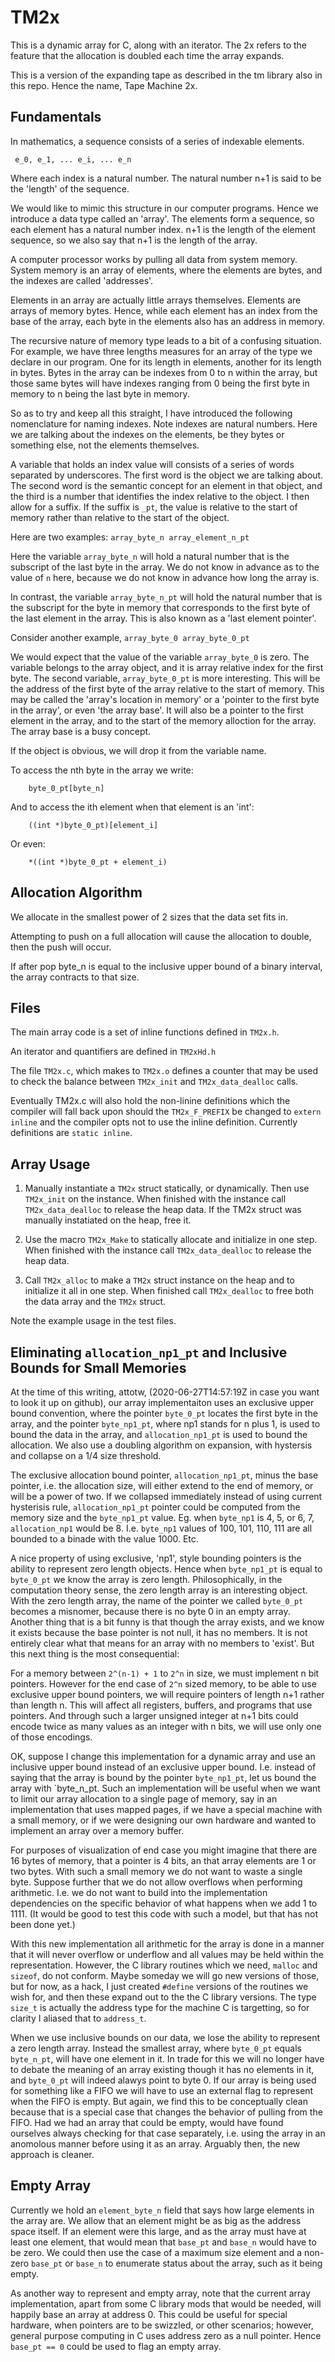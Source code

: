 # TM2x

This is a dynamic array for C, along with an iterator.  The 2x refers to
the feature that the allocation is doubled each time the array expands.

This is a version of the expanding tape as described in the tm library also in this repo.
Hence the name, Tape Machine 2x.

## Fundamentals

  In mathematics, a sequence consists of a series of indexable elements.

     e_0, e_1, ... e_i, ... e_n

  Where each index is a natural number. The natural number n+1 is said to be the 'length'
  of the sequence. 

  We would like to mimic this structure in our computer programs.  Hence we introduce a
  data type called an 'array'.  The elements form a sequence, so each element has a
  natural number index. n+1 is the length of the element sequence, so we also say that n+1
  is the length of the array.

  A computer processor works by pulling all data from system memory. System memory is
  an array of elements, where the elements are bytes, and the indexes are called 'addresses'.
  
  Elements in an array are actually little arrays themselves. Elements are arrays of memory bytes.
  Hence, while each element has an index from the base of the array, each byte in the elements
  also has an address in memory.

  The recursive nature of memory type leads to a bit of a confusing situation. For
  example, we have three lengths measures for an array of the type we declare in our
  program.  One for its length in elements, another for its length in bytes. Bytes in the
  array can be indexes from 0 to n within the array, but those same bytes will have
  indexes ranging from 0 being the first byte in memory to n being the last byte in
  memory.

  So as to try and keep all this straight, I have introduced the following nomenclature for
  naming indexes. Note indexes are natural numbers. Here we are talking about the indexes on
  the elements, be they bytes or something else, not the elements themselves.
  
  A variable that holds an index value will consists of a series of words separated by
  underscores.  The first word is the object we are talking about. The second word is the
  semantic concept for an element in that object, and the third is a number that
  identifies the index relative to the object.  I then allow for a suffix.  If the suffix
  is `_pt`, the value is relative to the start of memory rather than relative to the start
  of the object.

  Here are two examples:
    ```
          array_byte_n
          array_element_n_pt
    ```

  Here the variable `array_byte_n` will hold a natural number that is the subscript of the last
  byte in the array. We do not know in advance as to the value of `n` here, because we do not know
  in advance how long the array is.

  In contrast, the variable `array_byte_n_pt` will hold the natural number that is the subscript
  for the byte in memory that corresponds to the first byte of the last element in the array.
  This is also known as a 'last element pointer'.

  Consider another example,
    ```
          array_byte_0
          array_byte_0_pt
    ```

   We would expect that the value of the variable `array_byte_0` is zero.  The variable belongs
   to the array object, and it is array relative index for the first byte.  The second variable,
   `array_byte_0_pt` is more interesting. This will be the address of the first byte of the array
   relative to the start of memory.  This may be called the 'array's location in memory' or a 'pointer
   to the first byte in the array', or even 'the array base'.  It will also be a pointer to the first
   element in the array, and to the start of the memory alloction for the array.  The array base is a 
   busy concept.

   If the object is obvious, we will drop it from the variable name.

   To access the nth byte in the array we write:

   ```
       byte_0_pt[byte_n]
   ```
   
   And to access the ith element when that element is an 'int':
   
   ```
       ((int *)byte_0_pt)[element_i]
   ```
   
   Or even:
   
   ```
       *((int *)byte_0_pt + element_i)
   ```


## Allocation Algorithm

  We allocate in the smallest power of 2 sizes that the data set fits in.
  
  Attempting to push on a full allocation will cause the allocation to double, then
  the push will occur.
  
  If after pop byte_n is equal to the inclusive upper bound of a binary interval,
  the array contracts to that size.


## Files

  The main array code is a set of inline functions defined in `TM2x.h`.
  
  An iterator and quantifiers are defined in `TM2xHd.h`
  
  The file `TM2x.c`, which makes to `TM2x.o` defines a counter that may be used 
  to check the balance between `TM2x_init` and `TM2x_data_dealloc` calls. 

  Eventually TM2x.c will also hold the non-linine definitions which the compiler will
  fall back upon should the `TM2x_F_PREFIX` be changed to `extern inline` and the compiler
  opts not to use the inline definition.  Currently definitions are `static inline`.
  
## Array Usage

  1. Manually instantiate a `TM2x` struct statically, or dynamically.  Then use
     `TM2x_init` on the instance.  When finished with the instance call
     `TM2x_data_dealloc` to release the heap data.  If the TM2x struct was manually
     instatiated on the heap, free it.
  
  2. Use the macro `TM2x_Make` to statically allocate and initialize in one step. When
     finished with the instance call `TM2x_data_dealloc` to release the heap data.

  3. Call `TM2x_alloc` to make a `TM2x` struct instance on the heap and to initialize it
     all in one step. When finished call `TM2x_dealloc` to free both the data
     array and the `TM2x` struct.

  Note the example usage in the test files.

## Eliminating `allocation_np1_pt` and Inclusive Bounds for Small Memories

  At the time of this writing, attotw, (2020-06-27T14:57:19Z in case you want to look it
  up on github), our array implementaiton uses an exclusive upper bound convention, where
  the pointer `byte_0_pt` locates the first byte in the array, and the pointer
  `byte_np1_pt`, where np1 stands for n plus 1, is used to bound the data in the array,
  and `allocation_np1_pt` is used to bound the allocation.  We also use a doubling algorithm
  on expansion, with hystersis and collapse on a 1/4 size threshold.
  
  The exclusive allocation bound pointer, `allocation_np1_pt`, minus the base pointer,
  i.e. the allocation size, will either extend to the end of memory, or will be a power of
  two.  If we collapsed immediately instead of using current hysterisis rule,
  `allocation_np1_pt` pointer could be computed from the memory size and the `byte_np1_pt`
  value.  Eg.  when `byte_np1` is 4, 5, or 6, 7, `allocation_np1` would be 8.
  I.e. `byte_np1` values of 100, 101, 110, 111 are all bounded to a binade with the
  value 1000. Etc.

  A nice property of using exclusive, 'np1', style bounding pointers is the ability to
  represent zero length objects.  Hence when `byte_np1_pt` is equal to `byte_0_pt` we know
  the array is zero length.  Philosophically, in the computation theory sense, the zero
  length array is an interesting object.  With the zero length array, the name of the
  pointer we called `byte_0_pt` becomes a misnomer, because there is no byte 0 in an empty
  array.  Another thing that is a bit funny is that though the array exists, and we know
  it exists because the base pointer is not null, it has no members. It is not entirely
  clear what that means for an array with no members to 'exist'.  But this next thing is
  the most consequential:

  For a memory between `2^(n-1) + 1` to `2^n` in size, we must implement n bit pointers.
  However for the end case of `2^n` sized memory, to be able to use exclusive upper bound
  pointers, we will require pointers of length n+1 rather than length n. This will affect
  all registers, buffers, and programs that use pointers. And through such a larger unsigned
  integer at n+1 bits could encode twice as many values as an integer with n bits, we will
  use only one of those encodings.
  
  OK, suppose I change this implementation for a dynamic array and use an inclusive upper
  bound instead of an exclusive upper bound.  I.e. instead of saying that the array is
  bound by the pointer `byte_np1_pt`, let us bound the array with `byte_n_pt. Such an
  implementation will be useful when we want to limit our array allocation to a single
  page of memory, say in an implementation that uses mapped pages, if we have a special
  machine with a small memory, or if we were designing our own hardware and wanted to
  implement an array over a memory buffer.

  For purposes of visualization of end case you might imagine that there are 16 bytes of
  memory, that a pointer is 4 bits, an that array elements are 1 or two bytes. With such a
  small memory we do not want to waste a single byte. Suppose further that we do not allow
  overflows when performing arithmetic.  I.e. we do not want to build into the
  implementation dependencies on the specific behavior of what happens when we add 1 to
  1111. (It would be good to test this code with such a model, but that has not been done
  yet.)

  With this new implementation all arithmetic for the array is done in a manner that it
  will never overflow or underflow and all values may be held within the representation.
  However, the C library routines which we need, `malloc` and `sizeof`, do not conform.
  Maybe someday we will go new versions of those, but for now, as a hack, I just created
  `#define` versions of the routines we wish for, and then these expand out to the
  the C library versions. The type `size_t` is actually the address type for the machine
  C is targetting, so for clarity I aliased that to `address_t`.

  When we use inclusive bounds on our data, we lose the ability to represent a zero length
  array.  Instead the smallest array, where `byte_0_pt` equals `byte_n_pt`, will have one
  element in it. In trade for this we will no longer have to debate the meaning of an
  array existing though it has no elements in it, and `byte_0_pt` will indeed alawys point
  to byte 0.  If our array is being used for something like a FIFO we will have to use an
  external flag to represent when the FIFO is empty.  But again, we find this to be
  conceptually clean because that is a special case that changes the behavior of pulling
  from the FIFO.  Had we had an array that could be empty, would have found ourselves
  always checking for that case separately, i.e. using the array in an anomolous manner
  before using it as an array. Arguably then, the new approach is cleaner.
  

## Empty Array

   Currently we hold an `element_byte_n` field that says how large elements in the array
   are.  We allow that an element might be as big as the address space itself. If an
   element were this large, and as the array must have at least one element, that would
   mean that `base_pt` and `base_n` would have to be zero.  We could then use the case of
   a maximum size element and a non-zero `base_pt` or `base_n` to enumerate status about
   the array, such as it being empty.
   
   As another way to represent and empty array, note that the current array
   implementation, apart from some C library mods that would be needed, will happily base
   an array at address 0. This could be useful for special hardware, when pointers are to
   be swizzled, or other scenarios; however, general purpose computing in C uses address
   zero as a null pointer.  Hence `base_pt == 0` could be used to flag an empty array.
   
   
   
